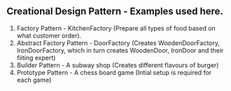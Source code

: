 ## Creational Design Pattern - Examples used here.

1. Factory Pattern - KitchenFactory (Prepare all types of food based on what customer order).
2. Abstract Factory Pattern - DoorFactory (Creates WoodenDoorFactory, IronDoorFactory, which in turn creates WoodenDoor, IronDoor and their fiiting expert)
3. Builder Pattern - A subway shop (Creates different flavours of burger)
4. Prototype Pattern - A chess board game (Intial setup is required for each game)
